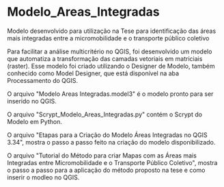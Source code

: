 # Modelo_Areas_Integradas
Modelo desenvolvido para utilização na Tese para identificação das áreas mais integradas entre a micromobilidade e o transporte público coletivo

Para facilitar a análise multicritério no QGIS, foi desenvolvido um modelo que automatiza a transformação das camadas vetoriais em matriciais (raster). Esse modelo foi criado utilizando o Designer de Modelo, também conhecido como Model Designer, que está disponível na aba Processamento do QGIS.

O arquivo "Modelo Areas Integradas.model3" é o modelo pronto para ser inserido no QGIS.

O arquivo "Scrypt_Modelo_Areas_Integradas.py" contém o Scrypt do Modelo em Python.

O arquivo "Etapas para a Criação do Modelo Áreas Integradas no QGIS 3.34", mostra o passo a passo feito na criação do modelo disponibilizado.

O arquivo "Tutorial do Método para criar Mapas com as Áreas mais Integradas entre Micromobilidade e o Transporte Público Coletivo", mostra o passo a passo para a aplicação do método proposto na tese e como inserir o modleo no QGIS.
